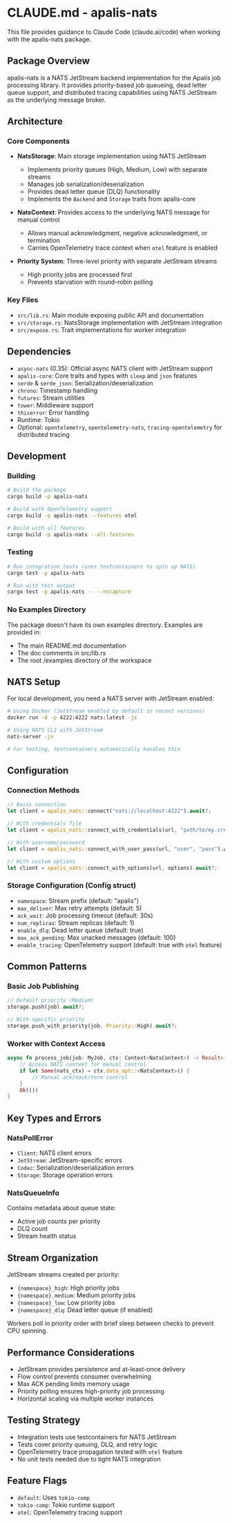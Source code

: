 # CLAUDE.md - apalis-nats

This file provides guidance to Claude Code (claude.ai/code) when working with the apalis-nats package.

## Package Overview

apalis-nats is a NATS JetStream backend implementation for the Apalis job processing library. It provides priority-based job queueing, dead letter queue support, and distributed tracing capabilities using NATS JetStream as the underlying message broker.

## Architecture

### Core Components

- **NatsStorage**: Main storage implementation using NATS JetStream
  - Implements priority queues (High, Medium, Low) with separate streams
  - Manages job serialization/deserialization
  - Provides dead letter queue (DLQ) functionality
  - Implements the `Backend` and `Storage` traits from apalis-core

- **NatsContext**: Provides access to the underlying NATS message for manual control
  - Allows manual acknowledgment, negative acknowledgment, or termination
  - Carries OpenTelemetry trace context when `otel` feature is enabled

- **Priority System**: Three-level priority with separate JetStream streams
  - High priority jobs are processed first
  - Prevents starvation with round-robin polling

### Key Files

- `src/lib.rs`: Main module exposing public API and documentation
- `src/storage.rs`: NatsStorage implementation with JetStream integration
- `src/expose.rs`: Trait implementations for worker integration

## Dependencies

- `async-nats` (0.35): Official async NATS client with JetStream support
- `apalis-core`: Core traits and types with `sleep` and `json` features
- `serde` & `serde_json`: Serialization/deserialization
- `chrono`: Timestamp handling
- `futures`: Stream utilities
- `tower`: Middleware support
- `thiserror`: Error handling
- Runtime: Tokio
- Optional: `opentelemetry`, `opentelemetry-nats`, `tracing-opentelemetry` for distributed tracing

## Development

### Building
```bash
# Build the package
cargo build -p apalis-nats

# Build with OpenTelemetry support
cargo build -p apalis-nats --features otel

# Build with all features
cargo build -p apalis-nats --all-features
```

### Testing
```bash
# Run integration tests (uses testcontainers to spin up NATS)
cargo test -p apalis-nats

# Run with test output
cargo test -p apalis-nats -- --nocapture
```

### No Examples Directory
The package doesn't have its own examples directory. Examples are provided in:
- The main README.md documentation
- The doc comments in src/lib.rs
- The root /examples directory of the workspace

## NATS Setup

For local development, you need a NATS server with JetStream enabled:

```bash
# Using Docker (JetStream enabled by default in recent versions)
docker run -d -p 4222:4222 nats:latest -js

# Using NATS CLI with JetStream
nats-server -js

# For testing, testcontainers automatically handles this
```

## Configuration

### Connection Methods
```rust
// Basic connection
let client = apalis_nats::connect("nats://localhost:4222").await?;

// With credentials file
let client = apalis_nats::connect_with_credentials(url, "path/to/my.creds").await?;

// With username/password
let client = apalis_nats::connect_with_user_pass(url, "user", "pass").await?;

// With custom options
let client = apalis_nats::connect_with_options(url, options).await?;
```

### Storage Configuration (Config struct)
- `namespace`: Stream prefix (default: "apalis")
- `max_deliver`: Max retry attempts (default: 5)
- `ack_wait`: Job processing timeout (default: 30s)
- `num_replicas`: Stream replicas (default: 1)
- `enable_dlq`: Dead letter queue (default: true)
- `max_ack_pending`: Max unacked messages (default: 100)
- `enable_tracing`: OpenTelemetry support (default: true with `otel` feature)

## Common Patterns

### Basic Job Publishing
```rust
// Default priority (Medium)
storage.push(job).await?;

// With specific priority
storage.push_with_priority(job, Priority::High).await?;
```

### Worker with Context Access
```rust
async fn process_job(job: MyJob, ctx: Context<NatsContext>) -> Result<(), Error> {
    // Access NATS context for manual control
    if let Some(nats_ctx) = ctx.data_opt::<NatsContext>() {
        // Manual ack/nack/term control
    }
    Ok(())
}
```

## Key Types and Errors

### NatsPollError
- `Client`: NATS client errors
- `JetStream`: JetStream-specific errors
- `Codec`: Serialization/deserialization errors
- `Storage`: Storage operation errors

### NatsQueueInfo
Contains metadata about queue state:
- Active job counts per priority
- DLQ count
- Stream health status

## Stream Organization

JetStream streams created per priority:
- `{namespace}_high`: High priority jobs
- `{namespace}_medium`: Medium priority jobs  
- `{namespace}_low`: Low priority jobs
- `{namespace}_dlq`: Dead letter queue (if enabled)

Workers poll in priority order with brief sleep between checks to prevent CPU spinning.

## Performance Considerations

- JetStream provides persistence and at-least-once delivery
- Flow control prevents consumer overwhelming
- Max ACK pending limits memory usage
- Priority polling ensures high-priority job processing
- Horizontal scaling via multiple worker instances

## Testing Strategy

- Integration tests use testcontainers for NATS JetStream
- Tests cover priority queuing, DLQ, and retry logic
- OpenTelemetry trace propagation tested with `otel` feature
- No unit tests needed due to tight NATS integration

## Feature Flags

- `default`: Uses `tokio-comp`
- `tokio-comp`: Tokio runtime support
- `otel`: OpenTelemetry tracing support
